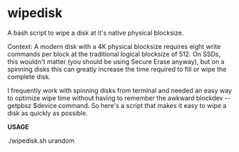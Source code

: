 # wipedisk
A bash script to wipe a disk at it's native physical blocksize.

Context: A modern disk with a 4K physical blocksize requires eight write commands per block at the traditional logical blocksize of 512. On SSDs, this wouldn't matter (you should be using Secure Erase anyway), but on a spinning disks this can greatly increase the time required to fill or wipe the complete disk.

I frequently work with spinning disks from terminal and needed an easy way to optimize wipe time without having to remember the awkward blockdev --getpbsz $device command. So here's a script that makes it easy to wipe a disk as quickly as possible.

<b>USAGE</b>

./wipedisk.sh urandom

